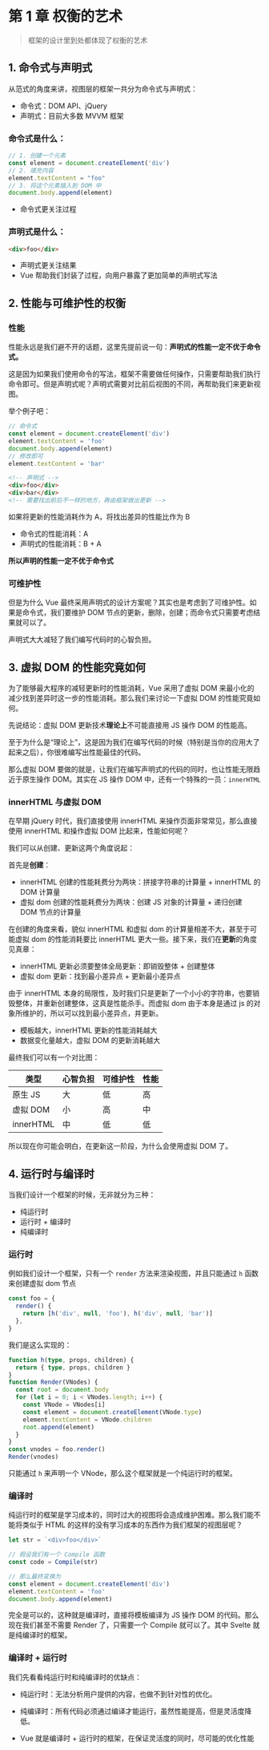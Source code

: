 # 第 1 章 权衡的艺术

> 框架的设计里到处都体现了权衡的艺术

## 1. 命令式与声明式

从范式的角度来讲，视图层的框架一共分为命令式与声明式：

- 命令式：DOM API、jQuery
- 声明式：目前大多数 MVVM 框架

### 命令式是什么：

```js
// 1. 创建一个元素
const element = document.createElement('div')
// 2. 填充内容
element.textContent = "foo"
// 3. 将这个元素插入到 DOM 中
document.body.append(element)
```

- 命令式更关注过程

### 声明式是什么：

```html
<div>foo</div>
```

- 声明式更关注结果
- Vue 帮助我们封装了过程，向用户暴露了更加简单的声明式写法

## 2. 性能与可维护性的权衡

### 性能

性能永远是我们避不开的话题，这里先提前说一句：**声明式的性能一定不优于命令式。**

这是因为如果我们使用命令的写法，框架不需要做任何操作，只需要帮助我们执行命令即可。但是声明式呢？声明式需要对比前后视图的不同，再帮助我们来更新视图。

举个例子吧：

```ts
// 命令式
const element = document.createElement('div')
element.textContent = 'foo'
document.body.append(element)
// 修改即可
element.textContent = 'bar'
```

```html
<!-- 声明式 -->
<div>foo</div>
<div>bar</div>
<!-- 需要找出前后不一样的地方，再由框架做出更新 -->
```

如果将更新的性能消耗作为 A，将找出差异的性能比作为 B

- 命令式的性能消耗：A
- 声明式的性能消耗：B + A

**所以声明的性能一定不优于命令式**

### 可维护性

但是为什么 Vue 最终采用声明式的设计方案呢？其实也是考虑到了可维护性。如果是命令式，我们要维护 DOM 节点的更新，删除，创建；而命令式只需要考虑结果就可以了。

声明式大大减轻了我们编写代码时的心智负担。

## 3. 虚拟 DOM 的性能究竟如何

为了能够最大程序的减轻更新时的性能消耗，Vue 采用了虚拟 DOM 来最小化的减少找到差异时这一步的性能消耗。那么我们来讨论一下虚拟 DOM 的性能究竟如何。

先说结论：虚拟 DOM 更新技术**理论上**不可能直接用 JS 操作 DOM 的性能高。

至于为什么是“理论上”，这是因为我们在编写代码的时候（特别是当你的应用大了起来之后），你很难编写出性能最佳的代码。

那么虚拟 DOM 要做的就是，让我们在编写声明式的代码的同时，也让性能无限趋近于原生操作 DOM。其实在 JS 操作 DOM 中，还有一个特殊的一员：`innerHTML`

### innerHTML 与虚拟 DOM

在早期 jQuery 时代，我们直接使用 innerHTML 来操作页面非常常见，那么直接使用 innerHTML 和操作虚拟 DOM 比起来，性能如何呢？

我们可以从创建、更新这两个角度说起：

首先是**创建**：

- innerHTML 创建的性能耗费分为两块：拼接字符串的计算量 + innerHTML 的 DOM 计算量
- 虚拟 dom 创建的性能耗费分为两块：创建 JS 对象的计算量 + 递归创建 DOM 节点的计算量

在创建的角度来看，貌似 innerHTML 和虚拟 dom 的计算量相差不大，甚至于可能虚拟 dom 的性能消耗要比 innerHTML 更大一些。接下来，我们在**更新**的角度见真章：

- innerHTML 更新必须要整体全局更新：即销毁整体 + 创建整体
- 虚拟 dom 更新：找到最小差异点 + 更新最小差异点

由于 innerHTML 本身的局限性，及时我们只是更新了一个小小的字符串，也要销毁整体，并重新创建整体，这真是性能杀手。而虚拟 dom 由于本身是通过 js 的对象所维护的，所以可以找到最小差异点，并更新。

- 模板越大，innerHTML 更新的性能消耗越大
- 数据变化量越大，虚拟 DOM 的更新消耗越大

最终我们可以有一个对比图：

| 类型      | 心智负担 | 可维护性 | 性能 |
| --------- | -------- | -------- | ---- |
| 原生 JS   | 大       | 低       | 高   |
| 虚拟 DOM  | 小       | 高       | 中   |
| innerHTML | 中       | 低       | 低   |

所以现在你可能会明白，在更新这一阶段，为什么会使用虚拟 DOM 了。

## 4. 运行时与编译时

当我们设计一个框架的时候，无非就分为三种：

- 纯运行时
- 运行时 + 编译时
- 纯编译时

### 运行时

例如我们设计一个框架，只有一个 `render` 方法来渲染视图，并且只能通过 `h` 函数来创建虚拟 dom 节点

```ts
const foo = {
  render() {
    return [h('div', null, 'foo'), h('div', null, 'bar')]
  },
}
```

我们是这么实现的：

```ts
function h(type, props, children) {
  return { type, props, children }
}
function Render(VNodes) {
  const root = document.body
  for (let i = 0; i < VNodes.length; i++) {
    const VNode = VNodes[i]
    const element = document.createElement(VNode.type)
    element.textContent = VNode.children
    root.append(element)
  }
}
const vnodes = foo.render()
Render(vnodes)
```

只能通过 `h` 来声明一个 VNode，那么这个框架就是一个纯运行时的框架。

### 编译时

纯运行时的框架是学习成本的，同时过大的视图将会造成维护困难。那么我们能不能将类似于 HTML 的这样的没有学习成本的东西作为我们框架的视图层呢？

```ts
let str = `<div>foo</div>`

// 假设我们有一个 Compile 函数
const code = Compile(str)

// 那么最终变换为
const element = document.createElement('div')
element.textContent = 'foo'
document.body.append(element)
```

完全是可以的，这种就是编译时，直接将模板编译为 JS 操作 DOM 的代码。那么现在我们甚至不需要 Render 了，只需要一个 Compile 就可以了。其中 Svelte 就是纯编译时的框架。

### 编译时 + 运行时

我们先看看纯运行时和纯编译时的优缺点：

- 纯运行时：无法分析用户提供的内容，也做不到针对性的优化。
- 纯编译时：所有代码必须通过编译才能运行，虽然性能提高，但是灵活度降低。

- Vue 就是编译时 + 运行时的框架，在保证灵活度的同时，尽可能的优化性能

